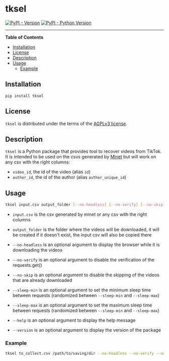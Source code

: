 # tksel 

[![PyPI - Version](https://img.shields.io/pypi/v/tksel.svg)](https://pypi.org/project/tksel)
[![PyPI - Python Version](https://img.shields.io/pypi/pyversions/tksel.svg)](https://pypi.org/project/tksel)

-----

**Table of Contents**

- [Installation](#installation)
- [License](#license)
- [Description](#description)
- [Usage](#usage)
  - [Example](#example)

## Installation

```console
pip install tksel
```

## License

`tksel` is distributed under the terms of the [AGPLv3 license](https://www.gnu.org/licenses/agpl-3.0.en.html).

## Description

`tksel` is a Python package that provides tool to recover videos from TikTok.
It is intended to be used on the csvs generated by [Minet](https://github.com/medialab/minet) but will work on any csv with the right columns:
- `video_id`, the id of the video (alias `id`)
- `author_id`, the id of the author (alias `author_unique_id`)

## Usage

```bash
tksel input.csv output_folder [--no-headless] [--no-verify] [--no-skip]
```

- `input.csv` is the csv generated by minet or any csv with the right columns
- `output_folder` is the folder where the videos will be downloaded, it will be created if it doesn't exist, the input csv will also be copied there

- `--no-headless` is an optional argument to display the browser while it is downloading the videos
- `--no-verify` is an optional argument to disable the verification of the requests.get()
- `--no-skip` is an optional argument to disable the skipping of the videos that are already downloaded
- `--sleep-min` is an optional argument to set the minimum sleep time between requests (randomized between `--sleep-min` and `--sleep-max`)
- `--sleep-max` is an optional argument to set the maximum sleep time between requests (randomized between `--sleep-min` and `--sleep-max`)

- `--help` is an optional argument to display the help message
- `--version` is an optional argument to display the version of the package

### Example

```bash
tksel to_collect.csv /path/to/saving/dir --no-headless --no-verify --no-skip --sleep-min 60 --sleep-max 120 
```


